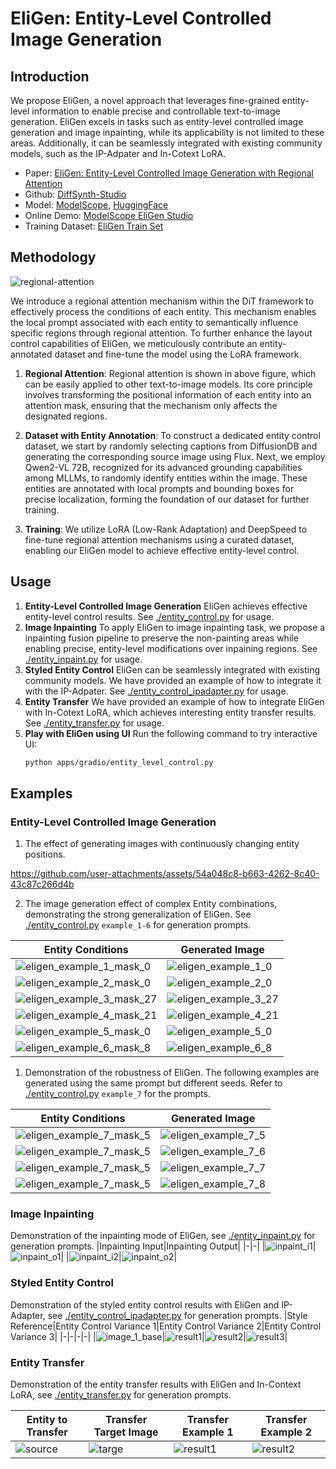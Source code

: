 # EliGen: Entity-Level Controlled Image Generation

## Introduction

We propose EliGen, a novel approach that leverages fine-grained entity-level information to enable precise and controllable text-to-image generation. EliGen excels in tasks such as entity-level controlled image generation and image inpainting, while its applicability is not limited to these areas. Additionally, it can be seamlessly integrated with existing community models, such as the IP-Adpater and In-Cotext LoRA.

* Paper: [EliGen: Entity-Level Controlled Image Generation with Regional Attention](https://arxiv.org/abs/2501.01097)
* Github: [DiffSynth-Studio](https://github.com/modelscope/DiffSynth-Studio)
* Model: [ModelScope](https://www.modelscope.cn/models/DiffSynth-Studio/Eligen), [HuggingFace](https://huggingface.co/modelscope/EliGen)
* Online Demo: [ModelScope EliGen Studio](https://www.modelscope.cn/studios/DiffSynth-Studio/EliGen)
* Training Dataset: [EliGen Train Set](https://www.modelscope.cn/datasets/DiffSynth-Studio/EliGenTrainSet)


## Methodology

![regional-attention](https://github.com/user-attachments/assets/bef5ae2b-cc03-404e-b9c8-0c037ac66190)

We introduce a regional attention mechanism within the DiT framework to effectively process the conditions of each entity. This mechanism enables the local prompt associated with each entity to semantically influence specific regions through regional attention. To further enhance the layout control capabilities of EliGen, we meticulously contribute an entity-annotated dataset and fine-tune the model using the LoRA framework. 

1. **Regional Attention**: Regional attention is shown in above figure, which can be easily applied to other text-to-image models. Its core principle involves transforming the positional information of each entity into an attention mask, ensuring that the mechanism only affects the designated regions.
   
2. **Dataset with Entity Annotation**: To construct a dedicated entity control dataset, we start by randomly selecting captions from DiffusionDB and generating the corresponding source image using Flux. Next, we employ Qwen2-VL 72B, recognized for its advanced grounding capabilities among MLLMs, to randomly identify entities within the image. These entities are annotated with local prompts and bounding boxes for precise localization, forming the foundation of our dataset for further training.

3. **Training**: We utilize LoRA (Low-Rank Adaptation) and DeepSpeed to fine-tune regional attention mechanisms using a curated dataset, enabling our EliGen model to achieve effective entity-level control.

## Usage
1. **Entity-Level Controlled Image Generation**
   EliGen achieves effective entity-level control results. See [./entity_control.py](./entity_control.py) for usage.
2. **Image Inpainting**
   To apply EliGen to image inpainting task, we propose a inpainting fusion pipeline to preserve the non-painting areas while enabling precise, entity-level modifications over inpaining regions.
   See [./entity_inpaint.py](./entity_inpaint.py) for usage.
3. **Styled Entity Control**
   EliGen can be seamlessly integrated with existing community models. We have provided an example of how to integrate it with the IP-Adpater. See [./entity_control_ipadapter.py](./entity_control_ipadapter.py) for usage.
4. **Entity Transfer**
   We have provided an example of how to integrate EliGen with In-Cotext LoRA, which achieves interesting entity transfer results. See [./entity_transfer.py](./entity_transfer.py) for usage.
5. **Play with EliGen using UI**
   Run the following command to try interactive UI: 
   ```bash
   python apps/gradio/entity_level_control.py
   ```
## Examples
### Entity-Level Controlled Image Generation

1. The effect of generating images with continuously changing entity positions.

https://github.com/user-attachments/assets/54a048c8-b663-4262-8c40-43c87c266d4b

2. The image generation effect of complex Entity combinations, demonstrating the strong generalization of EliGen. See [./entity_control.py](./entity_control.py) `example_1-6` for generation prompts.

|Entity Conditions|Generated Image|
|-|-|
|![eligen_example_1_mask_0](https://github.com/user-attachments/assets/68cbedc0-32aa-4a8e-99d2-306dbb4620de)|![eligen_example_1_0](https://github.com/user-attachments/assets/c678c4b1-aa19-41df-b612-adc01b8b2009)|
|![eligen_example_2_mask_0](https://github.com/user-attachments/assets/1c6d9445-5022-4d91-ad2e-dc05321883d1)|![eligen_example_2_0](https://github.com/user-attachments/assets/86739945-cb07-4a49-b3b3-3bb65c90d14f)|
|![eligen_example_3_mask_27](https://github.com/user-attachments/assets/5ca4440d-d1db-45dd-b03c-0affefbd9ac3)|![eligen_example_3_27](https://github.com/user-attachments/assets/9160c22a-89ac-4d52-be1d-17ba2d8a67eb)|
|![eligen_example_4_mask_21](https://github.com/user-attachments/assets/26dfde2b-cc9a-4cb3-806a-7f7436d971a7)|![eligen_example_4_21](https://github.com/user-attachments/assets/1fff7346-6a8c-4eb6-986f-4ea848c6b363)|
|![eligen_example_5_mask_0](https://github.com/user-attachments/assets/8ca94e5f-f896-451d-a700-bcdc23689adb)|![eligen_example_5_0](https://github.com/user-attachments/assets/881a9395-6cc2-43e9-89b4-30b8f5437e6d)|
|![eligen_example_6_mask_8](https://github.com/user-attachments/assets/26c95abf-f2b1-44db-92c1-75d02c714c74)|![eligen_example_6_8](https://github.com/user-attachments/assets/8883abde-3fad-4a8b-ade0-ca5b977a290f)|

1. Demonstration of the robustness of EliGen. The following examples are generated using the same prompt but different seeds. Refer to [./entity_control.py](./entity_control.py) `example_7` for the prompts.

|Entity Conditions|Generated Image|
|-|-|
|![eligen_example_7_mask_5](https://github.com/user-attachments/assets/85630237-9d8b-41ea-9bd5-506652c61776)|![eligen_example_7_5](https://github.com/user-attachments/assets/d34b54d2-c59c-4c39-8ab4-c22f155283f1)|
|![eligen_example_7_mask_5](https://github.com/user-attachments/assets/85630237-9d8b-41ea-9bd5-506652c61776)|![eligen_example_7_6](https://github.com/user-attachments/assets/4050a3bf-a089-4f4f-81e0-e3b391cf7ceb)|
![eligen_example_7_mask_5](https://github.com/user-attachments/assets/85630237-9d8b-41ea-9bd5-506652c61776)|![eligen_example_7_7](https://github.com/user-attachments/assets/682feb5e-a27a-4ae4-a800-018b4e0e504c)|
|![eligen_example_7_mask_5](https://github.com/user-attachments/assets/85630237-9d8b-41ea-9bd5-506652c61776)|![eligen_example_7_8](https://github.com/user-attachments/assets/50266950-24b3-426a-ae74-c3ebadb853d9)|

### Image Inpainting
Demonstration of the inpainting mode of EliGen, see [./entity_inpaint.py](./entity_inpaint.py) for generation prompts.
|Inpainting Input|Inpainting Output|
|-|-|
|![inpaint_i1](https://github.com/user-attachments/assets/5ef499f3-3d8a-49cc-8ceb-86af7f5cb9f8)|![inpaint_o1](https://github.com/user-attachments/assets/88fc3bde-0984-4b3c-8ca9-d63de660855b)|
|![inpaint_i2](https://github.com/user-attachments/assets/5f74c710-bf30-4db1-ae40-a1e1995ccef6)|![inpaint_o2](https://github.com/user-attachments/assets/7c3b4857-b774-47ea-b163-34d49e7c976d)|
### Styled Entity Control
Demonstration of the styled entity control results with EliGen and IP-Adapter, see [./entity_control_ipadapter.py](./entity_control_ipadapter.py) for generation prompts.
|Style Reference|Entity Control Variance 1|Entity Control Variance 2|Entity Control Variance 3|
|-|-|-|-|
|![image_1_base](https://github.com/user-attachments/assets/5e2dd3ab-37d3-4f58-8e02-ee2f9b238604)|![result1](https://github.com/user-attachments/assets/0f6711a2-572a-41b3-938a-95deff6d732d)|![result2](https://github.com/user-attachments/assets/ce2e66e5-1fdf-44e8-bca7-555d805a50b1)|![result3](https://github.com/user-attachments/assets/ad2da233-2f7c-4065-ab57-b2d84dc2c0e2)|

### Entity Transfer
Demonstration of the entity transfer results with EliGen and In-Context LoRA, see [./entity_transfer.py](./entity_transfer.py) for generation prompts.

|Entity to Transfer|Transfer Target Image|Transfer Example 1|Transfer Example 2|
|-|-|-|-|
|![source](https://github.com/user-attachments/assets/0d40ef22-0a09-420d-bd5a-bfb93120b60d)|![targe](https://github.com/user-attachments/assets/f6c58ef2-54c1-4d86-8429-dad2eb0e0685)|![result1](https://github.com/user-attachments/assets/05eed2e3-097d-40af-8aae-1e0c75051f32)|![result2](https://github.com/user-attachments/assets/54314d16-244b-411e-8a91-96c500efa5f5)|
